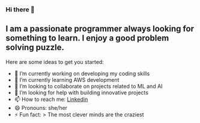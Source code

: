 ### Hi there 👋

<!--
**harshithard/harshithard** is a ✨ _special_ ✨ repository because its `README.md` (this file) appears on your GitHub profile.-->

## I am a passionate programmer always looking for something to learn. I enjoy a good problem solving puzzle. 

Here are some ideas to get you started:

- 🔭 I’m currently working on developing my coding skills
- 🌱 I’m currently learning AWS development
- 👯 I’m looking to collaborate on projects related to ML and AI
- 🤔 I’m looking for help with building innovative projects
- 📫 How to reach me: [Linkedin](https://www.linkedin.com/in/harshithard/)
- 😄 Pronouns: she/her
- ⚡ Fun fact: > The most clever minds are the craziest

<!--Testing how to buttons

[Here is a link to my repositor](https://github.com/harshithard/Multimodal-Fusion)
[![Build Status](https://travis-ci.org/{ORG-or-USERNAME}/{REPO-NAME}.png?branch=master)](https://travis-ci.org/{ORG-or-USERNAME}/{REPO-NAME})
[![Build Status](https://www.linkedin.com/in/harshithard/)](https://www.linkedin.com/in/harshithard/) -->

